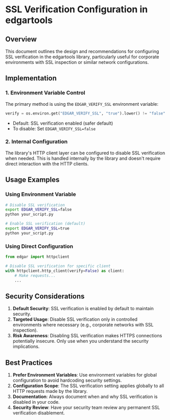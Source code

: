 # SSL Verification Configuration in edgartools

## Overview
This document outlines the design and recommendations for configuring SSL verification in the edgartools library, particularly useful for corporate environments with SSL inspection or similar network configurations.

## Implementation

### 1. Environment Variable Control
The primary method is using the `EDGAR_VERIFY_SSL` environment variable:

```python
verify = os.environ.get("EDGAR_VERIFY_SSL", "true").lower() != "false"
```

- Default: SSL verification enabled (safer default)
- To disable: Set `EDGAR_VERIFY_SSL=false`

### 2. Internal Configuration
The library's HTTP client layer can be configured to disable SSL verification when needed. This is handled internally by the library and doesn't require direct interaction with the HTTP clients.

## Usage Examples

### Using Environment Variable
```bash
# Disable SSL verification
export EDGAR_VERIFY_SSL=false
python your_script.py

# Enable SSL verification (default)
export EDGAR_VERIFY_SSL=true
python your_script.py
```

### Using Direct Configuration
```python
from edgar import httpclient

# Disable SSL verification for specific client
with httpclient.http_client(verify=False) as client:
    # Make requests...
    ...
```

## Security Considerations

1. **Default Security**: SSL verification is enabled by default to maintain security.
2. **Targeted Usage**: Disable SSL verification only in controlled environments where necessary (e.g., corporate networks with SSL inspection).
3. **Risk Awareness**: Disabling SSL verification makes HTTPS connections potentially insecure. Only use when you understand the security implications.

## Best Practices

1. **Prefer Environment Variables**: Use environment variables for global configuration to avoid hardcoding security settings.
2. **Configuration Scope**: The SSL verification setting applies globally to all HTTP requests made by the library.
3. **Documentation**: Always document when and why SSL verification is disabled in your code.
4. **Security Review**: Have your security team review any permanent SSL verification disablement.
